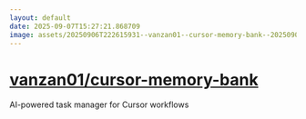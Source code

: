 ```yaml
---
layout: default
date: 2025-09-07T15:27:21.868709
image: assets/20250906T222615931--vanzan01--cursor-memory-bank--20250906T222816781--cropped.png
---
```


# [vanzan01/cursor-memory-bank](https://github.com/vanzan01/cursor-memory-bank)

AI-powered task manager for Cursor workflows

